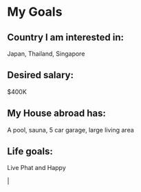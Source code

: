 # My Goals

## Country I am interested in:
Japan, Thailand, Singapore

## Desired salary:
$400K

## My House abroad has:
A pool, sauna, 5 car garage, large living area

## Life goals: 
Live Phat and Happy

|[](./img.jpg)

